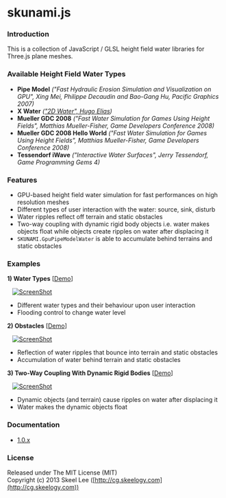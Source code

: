 skunami.js
==========

### Introduction

This is a collection of JavaScript / GLSL height field water libraries for Three.js plane meshes.

### Available Height Field Water Types

* **Pipe Model** _("Fast Hydraulic Erosion Simulation and Visualization on GPU", Xing Mei, Philippe Decaudin and Bao-Gang Hu, Pacific Graphics 2007)_
* **X Water** _(["2D Water", Hugo Elias](http://freespace.virgin.net/hugo.elias/graphics/x_water.htm))_
* **Mueller GDC 2008** _("Fast Water Simulation for Games Using Height Fields", Matthias Mueller-Fisher, Game Developers Conference 2008)_
* **Mueller GDC 2008 Hello World** _("Fast Water Simulation for Games Using Height Fields", Matthias Mueller-Fisher, Game Developers Conference 2008)_
* **Tessendorf iWave** _("Interactive Water Surfaces", Jerry Tessendorf, Game Programming Gems 4)_

### Features

* GPU-based height field water simulation for fast performances on high resolution meshes
* Different types of user interaction with the water: source, sink, disturb
* Water ripples reflect off terrain and static obstacles
* Two-way coupling with dynamic rigid body objects i.e. water makes objects float while objects create ripples on water after displacing it
* `SKUNAMI.GpuPipeModelWater` is able to accumulate behind terrains and static obstacles

### Examples

**1) Water Types** [[Demo](http://skeelogy.github.io/skunami.js/examples/skunami_waterTypes.html)]

&nbsp;&nbsp;&nbsp;[![ScreenShot](http://skeelogy.github.io/skunami.js/screenshots/video_skunami_waterTypes.jpg)](http://www.youtube.com/watch?v=yj3jrXWwqyU)

* Different water types and their behaviour upon user interaction
* Flooding control to change water level

**2) Obstacles** [[Demo](http://skeelogy.github.io/skunami.js/examples/skunami_twoWayCoupling.html)]

&nbsp;&nbsp;&nbsp;[![ScreenShot](http://skeelogy.github.io/skunami.js/screenshots/video_skunami_obstacles.jpg)](http://www.youtube.com/watch?v=yEbXhAY9qao)

* Reflection of water ripples that bounce into terrain and static obstacles
* Accumulation of water behind terrain and static obstacles

**3) Two-Way Coupling With Dynamic Rigid Bodies** [[Demo](http://skeelogy.github.io/skunami.js/examples/skunami_twoWayCoupling.html)]

&nbsp;&nbsp;&nbsp;[![ScreenShot](http://skeelogy.github.io/skunami.js/screenshots/video_skunami_twoWayCoupling.jpg)](http://www.youtube.com/watch?v=f_6aTwP2lMg)

* Dynamic objects (and terrain) cause ripples on water after displacing it
* Water makes the dynamic objects float

### Documentation

* [1.0.x](http://skeelogy.github.io/skunami.js/docs/1.0.x)

### License

Released under The MIT License (MIT)<br/>
Copyright (c) 2013 Skeel Lee ([http://cg.skeelogy.com](http://cg.skeelogy.com))
